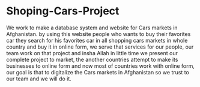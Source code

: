 # Shoping-Cars-Project


We work to make a database system and website for Cars markets in  Afghanistan.  by using this website people who wants to buy their favorites car they search for his favorites car in all shopping cars markets in whole country and buy it in online form, we serve that services for our people, our team work on that project and insha Allah in little time we present our complete project to market, the another countries attempt to make its businesses to online form and now most of countries work with online form, our goal is that to digitalize the Cars markets in Afghanistan so we trust to our team and we will do it.


